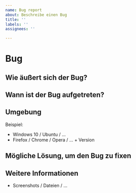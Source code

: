 ```yaml
---
name: Bug report
about: Beschreibe einen Bug
title: ''
labels: ''
assignees: ''

---
```


# Bug

## Wie äußert sich der Bug?

## Wann ist der Bug aufgetreten?

## Umgebung

Beispiel:
- Windows 10 / Ubuntu / ...
- Firefox / Chrome / Opera / ... + Version

## Mögliche Lösung, um den Bug zu fixen

## Weitere Informationen
- Screenshots / Dateien / ...
